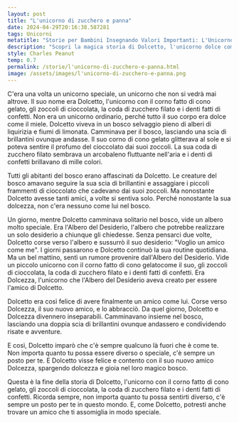 ```yaml
---
layout: post
title: "L'unicorno di zucchero e panna"
date: 2024-04-29T20:16:38.587281
tags: Unicorni
metatitle: "Storie per Bambini Insegnando Valori Importanti: L'Unicorno di Zucchero e Panna - Narratore Infantile Esperto""
description: "Scopri la magica storia di Dolcetto, l'unicorno dolce come il miele con corno di cono gelato e zoccoli di cioccolata. Un racconto per bambini che insegna l'importanza dell'amicizia e che c'è sempre un posto per ognuno di noi nel mondo."
style: Charles Peanut
temp: 0.7
permalink: /storie/l'unicorno-di-zucchero-e-panna.html
image: /assets/images/l'unicorno-di-zucchero-e-panna.png
---
```

C'era una volta un unicorno speciale, un unicorno che non si vedrà mai altrove. Il suo nome era Dolcetto, l'unicorno con il corno fatto di cono gelato, gli zoccoli di cioccolata, la coda di zucchero filato e i denti fatti di confetti. Non era un unicorno ordinario, perché tutto il suo corpo era dolce come il miele.
Dolcetto viveva in un bosco selvaggio pieno di alberi di liquirizia e fiumi di limonata. Camminava per il bosco, lasciando una scia di brillantini ovunque andasse. Il suo corno di cono gelato glitterava al sole e si poteva sentire il profumo del cioccolato dai suoi zoccoli. La sua coda di zucchero filato sembrava un arcobaleno fluttuante nell'aria e i denti di confetti brillavano di mille colori.

Tutti gli abitanti del bosco erano affascinati da Dolcetto. Le creature del bosco amavano seguire la sua scia di brillantini e assaggiare i piccoli frammenti di cioccolato che cadevano dai suoi zoccoli. Ma nonostante Dolcetto avesse tanti amici, a volte si sentiva solo. Perché nonostante la sua dolcezza, non c'era nessuno come lui nel bosco.

Un giorno, mentre Dolcetto camminava solitario nel bosco, vide un albero molto speciale. Era l'Albero del Desiderio, l'albero che potrebbe realizzare un solo desiderio a chiunque gli chiedesse. Senza pensarci due volte, Dolcetto corse verso l'albero e sussurrò il suo desiderio: "Voglio un amico come me".
I giorni passarono e Dolcetto continuò la sua routine quotidiana. Ma un bel mattino, sentì un rumore provenire dall'Albero del Desiderio. Vide un piccolo unicorno con il corno fatto di cono gelatocome il suo, gli zoccoli di cioccolata, la coda di zucchero filato e i denti fatti di confetti. Era Dolcezza, l'unicorno che l'Albero del Desiderio aveva creato per essere l'amico di Dolcetto.

Dolcetto era così felice di avere finalmente un amico come lui. Corse verso Dolcezza, il suo nuovo amico, e lo abbracciò. Da quel giorno, Dolcetto e Dolcezza divennero inseparabili. Camminavano insieme nel bosco, lasciando una doppia scia di brillantini ovunque andassero e condividendo risate e avventure.

E così, Dolcetto imparò che c'è sempre qualcuno là fuori che è come te. Non importa quanto tu possa essere diverso o speciale, c'è sempre un posto per te. E Dolcetto visse felice e contento con il suo nuovo amico Dolcezza, spargendo dolcezza e gioia nel loro magico bosco.

Questa è la fine della storia di Dolcetto, l'unicorno con il corno fatto di cono gelato, gli zoccoli di cioccolata, la coda di zucchero filato e i denti fatti di confetti. Ricorda sempre, non importa quanto tu possa sentirti diverso, c'è sempre un posto per te in questo mondo. E, come Dolcetto, potresti anche trovare un amico che ti assomiglia in modo speciale.

        